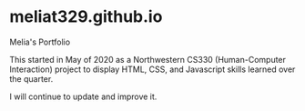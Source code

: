 # meliat329.github.io
Melia's Portfolio

This started in May of 2020 as a Northwestern CS330 (Human-Computer Interaction) project 
to display HTML, CSS, and Javascript skills learned over the quarter.

I will continue to update and improve it.
